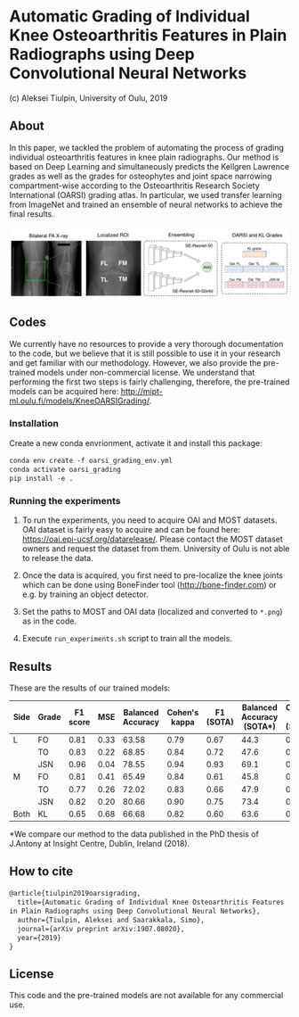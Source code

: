 # Automatic Grading of Individual Knee Osteoarthritis Features in Plain Radiographs using Deep Convolutional Neural Networks
(c) Aleksei Tiulpin, University of Oulu, 2019

## About

In this paper, we tackled the problem of automating the process of grading individual osteoarthritis features in
knee plain radiographs. Our method is based on Deep Learning and simultaneously predicts the Kellgren Lawrence grades as well as
the grades for osteophytes and joint space narrowing compartment-wise according to the Osteoarthritis Research Society International (OARSI) grading atlas. In particular, we used transfer learning from ImageNet and trained an ensemble of neural networks to achieve the final results.

<center>
<img src="pics/workflow.png" width="900"/>
</center>

## Codes
We currently have no resources to provide a very thorough documentation to the code, but we believe that it is still possible to use it in your research and get familiar with
our methodology. However, we also provide the pre-trained models under non-commercial license. We understand that performing the first two steps is fairly challenging, therefore, the pre-trained models can be acquired here: http://mipt-ml.oulu.fi/models/KneeOARSIGrading/.

### Installation
Create a new conda envrionment, activate it and install this package:

```
conda env create -f oarsi_grading_env.yml
conda activate oarsi_grading
pip install -e .
```

### Running the experiments
1. To run the experiments, you need to acquire OAI and MOST datasets. OAI dataset is fairly easy to acquire and can be found here: https://oai.epi-ucsf.org/datarelease/. Please contact the MOST dataset owners and request the dataset from them. University of Oulu is not able to release the data.

2. Once the data is acquired, you first need to pre-localize the knee joints which can be done using BoneFinder tool (http://bone-finder.com) or e.g. by training an object detector.

3. Set the paths to MOST and OAI data (localized and converted to `*.png`) as in the code.

4. Execute `run_experiments.sh` script to train all the models.

## Results
These are the results of our trained models:

| Side | Grade | F1 score | MSE  | Balanced Accuracy | Cohen's kappa | F1 (SOTA) | Balanced Accuracy (SOTA\*) | Cohen's kappa (SOTA\*) |
|------|-------|----------|------|-------------------|---------------|-----------|--------------------------|----------------------|
| L    | FO    | 0.81     | 0.33 | 63.58             | 0.79          | 0.67      | 44.3                     | 0.47                 |
|      | TO    | 0.83     | 0.22 | 68.85             | 0.84          | 0.72      | 47.6                     | 0.52                 |
|      | JSN   | 0.96     | 0.04 | 78.55             | 0.94          | 0.93      | 69.1                     | 0.80                 |
| M    | FO    | 0.81     | 0.41 | 65.49             | 0.84          | 0.61      | 45.8                     | 0.48                 |
|      | TO    | 0.77     | 0.26 | 72.02             | 0.83          | 0.66      | 47.9                     | 0.61                 |
|      | JSN   | 0.82     | 0.20 | 80.66             | 0.90          | 0.75      | 73.4                     | 0.75                 |
| Both | KL    | 0.65     | 0.68 | 66.68             | 0.82          | 0.60      | 63.6                     | 0.69                 |

\*We compare our method to the data published in the PhD thesis of J.Antony at Insight Centre, Dublin, Ireland (2018).

## How to cite

```
@article{tiulpin2019oarsigrading,
  title={Automatic Grading of Individual Knee Osteoarthritis Features in Plain Radiographs using Deep Convolutional Neural Networks},
  author={Tiulpin, Aleksei and Saarakkala, Simo},
  journal={arXiv preprint arXiv:1907.08020},
  year={2019}
}
```

## License

This code and the pre-trained models are not available for any commercial use.
